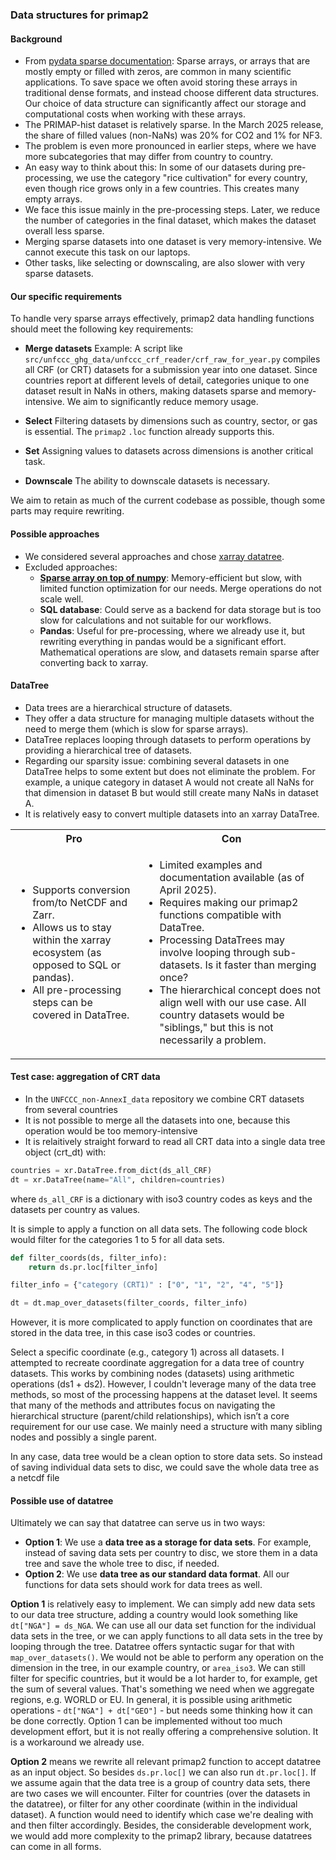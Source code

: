 ### Data structures for primap2

#### Background
* From [pydata sparse documentation](https://sparse.pydata.org/en/stable/introduction/): Sparse arrays, or arrays that are mostly empty or filled with zeros, are common in many scientific applications. To save space we often avoid storing these arrays in traditional dense formats, and instead choose different data structures. Our choice of data structure can significantly affect our storage and computational costs when working with these arrays.
* The PRIMAP-hist dataset is relatively sparse. In the March 2025 release, the share of filled values (non-NaNs) was 20% for CO2 and 1% for NF3.
* The problem is even more pronounced in earlier steps, where we have more subcategories that may differ from country to country.
* An easy way to think about this:
  In some of our datasets during pre-processing, we use the category "rice cultivation" for every country, even though rice grows only in a few countries. This creates many empty arrays.
* We face this issue mainly in the pre-processing steps. Later, we reduce the number of categories in the final dataset, which makes the dataset overall less sparse.
* Merging sparse datasets into one dataset is very memory-intensive. We cannot execute this task on our laptops.
* Other tasks, like selecting or downscaling, are also slower with very sparse datasets.

#### Our specific requirements

To handle very sparse arrays effectively, primap2 data handling functions should meet the following key requirements:

* **Merge datasets**
  Example: A script like `src/unfccc_ghg_data/unfccc_crf_reader/crf_raw_for_year.py` compiles all CRF (or CRT) datasets for a submission year into one dataset. Since countries report at different levels of detail, categories unique to one dataset result in NaNs in others, making datasets sparse and memory-intensive. We aim to significantly reduce memory usage.

* **Select**
  Filtering datasets by dimensions such as country, sector, or gas is essential. The `primap2` `.loc` function already supports this.

* **Set**
  Assigning values to datasets across dimensions is another critical task.

* **Downscale**
  The ability to downscale datasets is necessary.

We aim to retain as much of the current codebase as possible, though some parts may require rewriting.

#### Possible approaches

* We considered several approaches and chose [xarray datatree](https://docs.xarray.dev/en/stable/generated/xarray.DataTree.html).
* Excluded approaches:
  * [**Sparse array on top of numpy**](https://sparse.pydata.org/en/stable/): Memory-efficient but slow, with limited function optimization for our needs. Merge operations do not scale well.
  * **SQL database**: Could serve as a backend for data storage but is too slow for calculations and not suitable for our workflows.
  * **Pandas**: Useful for pre-processing, where we already use it, but rewriting everything in pandas would be a significant effort. Mathematical operations are slow, and datasets remain sparse after converting back to xarray.

#### DataTree

* Data trees are a hierarchical structure of datasets.
* They offer a data structure for managing multiple datasets without the need to merge them (which is slow for sparse arrays).
* DataTree replaces looping through datasets to perform operations by providing a hierarchical tree of datasets.
* Regarding our sparsity issue: combining several datasets in one DataTree helps to some extent but does not eliminate the problem. For example, a unique category in dataset A would not create all NaNs for that dimension in dataset B but would still create many NaNs in dataset A.
* It is relatively easy to convert multiple datasets into an xarray DataTree.

<table>
  <tr>
    <th>Pro</th>
    <th>Con</th>
  </tr>
  <tr>
    <td>
      <ul>
        <li>Supports conversion from/to NetCDF and Zarr.</li>
        <li>Allows us to stay within the xarray ecosystem (as opposed to SQL or pandas).</li>
        <li>All pre-processing steps can be covered in DataTree.</li>
      </ul>
    </td>
    <td>
      <ul>
        <li>Limited examples and documentation available (as of April 2025).</li>
        <li>Requires making our primap2 functions compatible with DataTree.</li>
        <li>Processing DataTrees may involve looping through sub-datasets. Is it faster than merging once?</li>
        <li>The hierarchical concept does not align well with our use case. All country datasets would be "siblings," but this is not necessarily a problem.</li>
      </ul>
    </td>
  </tr>
</table>

#### Test case: aggregation of CRT data

* In the `UNFCCC_non-AnnexI_data` repository we combine CRT datasets from several countries
* It is not possible to merge all the datasets into one, because this operation would be too memory-intensive
* It is relaitively straight forward to read all CRT data into a single data tree object (crt_dt) with:

```python
countries = xr.DataTree.from_dict(ds_all_CRF)
dt = xr.DataTree(name="All", children=countries)
```

where `ds_all_CRF` is a dictionary with iso3 country codes as keys and the datasets per country as values.

It is simple to apply a function on all data sets. The following code block would
filter for the categories 1 to 5 for all data sets.

```python
def filter_coords(ds, filter_info):
    return ds.pr.loc[filter_info]

filter_info = {"category (CRT1)" : ["0", "1", "2", "4", "5"]}

dt = dt.map_over_datasets(filter_coords, filter_info)
```

However, it is more complicated to apply function on coordinates that are stored in the data tree, in this case
iso3 codes or countries.


Select a specific coordinate (e.g., category 1) across all datasets.
I attempted to recreate coordinate aggregation for a data tree of country datasets. This works by combining nodes
(datasets) using arithmetic operations (ds1 + ds2). However, I couldn't leverage many of the data tree methods, so
most of the processing happens at the dataset level. It seems that many of the methods and attributes focus on
navigating the hierarchical structure (parent/child relationships), which isn’t a core requirement for our use case.
We mainly need a structure with many sibling nodes and possibly a single parent.

In any case, data tree would be a clean option to store data sets. So instead of saving individual data sets to disc,
we could save the whole data tree as a netcdf file

#### Possible use of datatree

Ultimately we can say that datatree can serve us in two ways:

* **Option 1**: We use a **data tree as a storage for data sets**. For example, instead of saving data sets per country to disc, we store
them in a data tree and save the whole tree to disc, if needed.
* **Option 2**: We use **data tree as our standard data format**. All our functions for data sets should work
for data trees as well.

**Option 1** is relatively easy to implement. We can simply add new data sets to our
data tree structure, adding a country would look something like `dt["NGA"] = ds_NGA`.
We can use all our data set function for the individual data sets in the tree, or we can
apply functions to all data sets in the tree by looping through the tree. Datatree
offers syntactic sugar for that with `map_over_datasets()`. We would not be able to perform
any operation on the dimension in the tree, in our example country, or `area_iso3`. We can
still filter for specific countries, but it would be a lot harder to, for example, get
the sum of several values. That's something we need when we aggregate regions, e.g. WORLD
or EU. In general, it is possible using arithmetic operations - `dt["NGA"] + dt["GEO"]` - but needs
some thinking how it can be done correctly. Option 1 can be implemented without too much development effort,
but it is not really offering a comprehensive solution. It is a workaround we already use.

**Option 2** means we rewrite all relevant primap2 function to accept datatree as an input object. So besides
`ds.pr.loc[]` we can also run `dt.pr.loc[]`. If we assume again that the data tree is a group of country data sets,
there are two cases we will encounter. Filter for countries (over the datasets in the datatree), or filter for any
other coordinate (within in the individual dataset). A function would need to identify which case we're dealing
with and then filter accordingly. Besides, the considerable development work, we would add more complexity to the primap2
 library, because datatrees can come in all forms.
